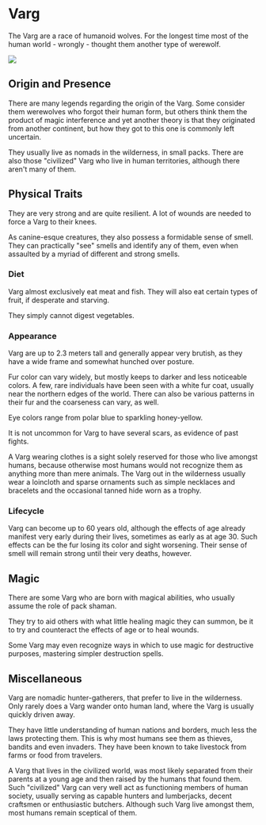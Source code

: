 # Varg
The Varg are a race of humanoid wolves. For the longest time most of the human world - wrongly - thought them another type of werewolf. 

<img src="../../../../../image/Varg.png" />

## Origin and Presence
There are many legends regarding the origin of the Varg. Some consider them werewolves who forgot their human form, but others think them the product of magic interference and yet another theory is that they originated from another continent, but how they got to this one is commonly left uncertain. 

They usually live as nomads in the wilderness, in small packs. There are also those "civilized" Varg who live in human territories, although there aren't many of them. 

## Physical Traits
They are very strong and are quite resilient. A lot of wounds are needed to force a Varg to their knees. 

As canine-esque creatures, they also possess a formidable sense of smell. They can practically "see" smells and identify any of them, even when assaulted by a myriad of different and strong smells. 

### Diet
Varg almost exclusively eat meat and fish. They will also eat certain types of fruit, if desperate and starving. 

They simply cannot digest vegetables. 

### Appearance
Varg are up to 2.3 meters tall and generally appear very brutish, as they have a wide frame and somewhat hunched over posture. 

Fur color can vary widely, but mostly keeps to darker and less noticeable colors. A few, rare individuals have been seen with a white fur coat, usually near the northern edges of the world. There can also be various patterns in their fur and the coarseness can vary, as well. 

Eye colors range from polar blue to sparkling honey-yellow. 

It is not uncommon for Varg to have several scars, as evidence of past fights.

A Varg wearing clothes is a sight solely reserved for those who live amongst humans, because otherwise most humans would not  recognize them as anything more than mere animals. The Varg out in the wilderness usually wear a loincloth and sparse ornaments such as simple necklaces and bracelets and the occasional tanned hide worn as a trophy.  

### Lifecycle
Varg can become up to 60 years old, although the effects of age already manifest very early during their lives, sometimes as early as at age 30. Such effects can be the fur losing its color and sight worsening. Their sense of smell will remain strong until their very deaths, however. 

## Magic
There are some Varg who are born with magical abilities, who usually assume the role of pack shaman. 

They try to aid others with what little healing magic they can summon, be it to try and counteract the effects of age or to heal wounds. 

Some Varg may even recognize ways in which to use magic for destructive purposes, mastering simpler destruction spells. 

## Miscellaneous
Varg are nomadic hunter-gatherers, that prefer to live in the wilderness. Only rarely does a Varg wander onto human land, where the Varg is usually quickly driven away. 

They have little understanding of human nations and borders, much less the laws protecting them. This is why most humans see them as thieves, bandits and even invaders. They have been known to take livestock from farms or food from travelers. 

A Varg that lives in the civilized world, was most likely separated from their parents at a young age and then raised by the humans that found them. Such "civilized" Varg can very well act as functioning members of human society, usually serving as capable hunters and lumberjacks, decent craftsmen or enthusiastic butchers. Although such Varg live amongst them, most humans remain sceptical of them. 